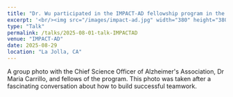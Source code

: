 ```yaml
---
title: "Dr. Wu participated in the IMPACT-AD fellowship program in the summer of 2025"
excerpt: '<br/><img src="/images/impact-ad.jpg" width="380" height="380">'
type: "Talk"
permalink: /talks/2025-08-01-talk-IMPACTAD
venue: "IMPACT-AD"
date: 2025-08-29
location: "La Jolla, CA"
---
```


A group photo with the Chief Science Officer of Alzheimer's Association, Dr Maria Carrillo, and fellows of the program. This photo was taken after a fascinating conversation about how to build successful teamwork.
